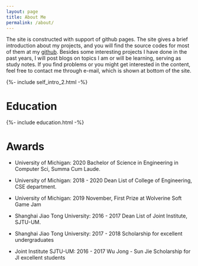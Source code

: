 ```yaml
---
layout: page
title: About Me
permalink: /about/
---
```


The site is constructed with support of github pages. The site gives a brief introduction about my 
projects, and you will find the source codes for most of them at my [github](https://github.com/lee-vius/). Besides some interesting projects I have done in the past years, I will post blogs on topics I am or will be learning, serving as study notes. If you find problems or you might get interested in the content, feel free to contact me through e-mail, which is shown at bottom of the site. 

<div class="home">
{%- include self_intro_2.html -%}
</div>

# Education

<div class="home">
{%- include education.html -%}
</div>

# Awards

* University of Michigan: 2020 Bachelor of Science in Engineering in Computer Sci, Summa Cum Laude.

* University of Michigan: 2018 - 2020 Dean List of College of Engineering, CSE department.

* University of Michigan: 2019 November, First Prize at Wolverine Soft Game Jam

* Shanghai Jiao Tong University: 2016 - 2017 Dean List of Joint Institute, SJTU-UM.

* Shanghai Jiao Tong University: 2017 - 2018 Scholarship for excellent undergraduates

* Joint Institute SJTU-UM: 2016 - 2017 Wu Jong - Sun Jie Scholarship for JI excellent students